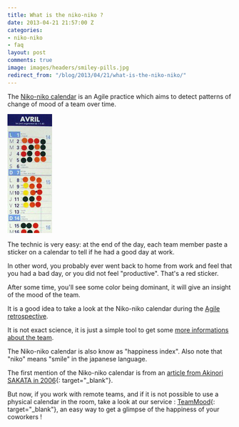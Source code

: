 ```yaml
---
title: What is the niko-niko ?
date: 2013-04-21 21:57:00 Z
categories:
- niko-niko
- faq
layout: post
comments: true
image: images/headers/smiley-pills.jpg
redirect_from: "/blog/2013/04/21/what-is-the-niko-niko/"
---
```


The [Niko-niko calendar](/2018/07/24/evaluating-your-teams-health-with-the-niko-niko-calendar.html) is an Agile practice which aims to detect patterns of change of mood of a team over time.

<img src="/images/posts/niko-niko.jpg" alt="An example of Niko-niko calendar">

The technic is very easy: at the end of the day, each team member paste a sticker on a calendar to tell if he had a good day at work.
<!--base32-9nqq4t8-base32-->

In other word, you probably ever went back to home from work and feel that you had a bad day, or you did not feel "productive". That's a red sticker.

After some time, you'll see some color being dominant, it will give an insight of the mood of the team.

It is a good idea to take a look at the Niko-niko calendar during the [Agile retrospective](https://www.teammood.com/en/agile-retrospective-tools-ideas/).

It is not exact science, it is just a simple tool to get some [more informations about the team](/2019/03/29/why-doing-team-health-checks.html).

The Niko-niko calendar is also know as "happiness index". Also note that "niko" means "smile" in the japanese language.

The first mention of the Niko-niko calendar is from an [article from Akinori SAKATA in 2006](http://www.geocities.jp/nikonikocalendar/index_en.html){: target="_blank"}.

But now, if you work with remote teams, and if it is not possible to use a physical calendar in the room, take a look at our service : [TeamMood](http://www.teammood.com/en/Niko-Niko/){: target="_blank"}, an easy way to get a glimpse of the happiness of your coworkers \!